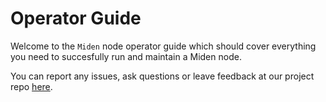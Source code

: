 # Operator Guide

Welcome to the `Miden` node operator guide which should cover everything you need to succesfully run and maintain a
Miden node.

You can report any issues, ask questions or leave feedback at our project repo
[here](https://github.com/0xMiden/miden-node/issues/new/choose).
